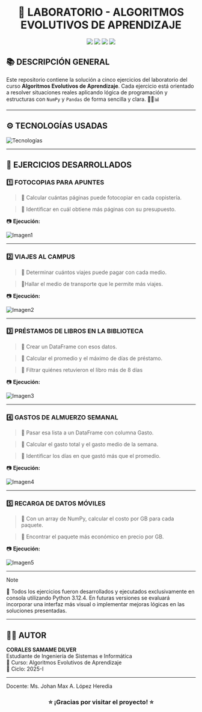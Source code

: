<h1 align="center">🧠 LABORATORIO - ALGORITMOS EVOLUTIVOS DE APRENDIZAJE</h1>

<p align="center">
  <img src="https://img.shields.io/badge/Python-3.x-blue?style=flat&logo=python&logoColor=white">
  <img src="https://img.shields.io/badge/Numpy-Array-yellow?style=flat&logo=numpy">
  <img src="https://img.shields.io/badge/Pandas-DataFrame-purple?style=flat&logo=pandas&logoColor=white">
  <img src="https://img.shields.io/badge/Educación-Ingeniería-lightgrey">
</p>


<h2>📚 DESCRIPCIÓN GENERAL</h2>

<p>Este repositorio contiene la solución a cinco ejercicios del laboratorio del curso <strong>Algoritmos Evolutivos de Aprendizaje</strong>. Cada ejercicio está orientado a resolver situaciones reales aplicando lógica de programación y estructuras con <code>NumPy</code> y <code>Pandas</code> de forma sencilla y clara. 🧩🧮📊</p>

---

## ⚙️ TECNOLOGÍAS USADAS

![Tecnologías](https://skillicons.dev/icons?i=python,numpy,pandas)

---

## 🧪 EJERCICIOS DESARROLLADOS

### 1️⃣ FOTOCOPIAS PARA APUNTES
> 🎯 Calcular cuántas páginas puede fotocopiar en cada copistería.

> 🎯 Identificar en cuál obtiene más páginas con su presupuesto.

📷 **Ejecución:**

![Imagen1](https://github.com/user-attachments/assets/d0edc9ab-3e68-4593-aa16-f9327e2dabfe)

---

### 2️⃣ VIAJES AL CAMPUS
> 🎯 Determinar cuántos viajes puede pagar con cada medio.

> 🎯Hallar el medio de transporte que le permite más viajes.

📷 **Ejecución:**

![Imagen2](https://github.com/user-attachments/assets/8974ec0b-69d2-4a82-91c7-da514ebe9e98)

---

### 3️⃣ PRÉSTAMOS DE LIBROS EN LA BIBLIOTECA
> 🎯 Crear un DataFrame con esos datos.

> 🎯 Calcular el promedio y el máximo de días de préstamo.

> 🎯 Filtrar quiénes retuvieron el libro más de 8 días

📷 **Ejecución:**

![Imagen3](https://github.com/user-attachments/assets/d49a0d4f-94f5-4bb1-ada3-51f5b4ab4845)

---

### 4️⃣ GASTOS DE ALMUERZO SEMANAL
> 🎯 Pasar esa lista a un DataFrame con columna Gasto.

> 🎯 Calcular el gasto total y el gasto medio de la semana.

> 🎯 Identificar los días en que gastó más que el promedio.

📷 **Ejecución:**

![Imagen4](https://github.com/user-attachments/assets/99084e62-7d01-4837-9cf6-e39b42767472)

---

### 5️⃣ RECARGA DE DATOS MÓVILES
> 🎯 Con un array de NumPy, calcular el costo por GB para cada paquete.

> 🎯 Encontrar el paquete más económico en precio por GB.



📷 **Ejecución:**

![Imagen5](https://github.com/user-attachments/assets/f8911229-fb6f-4993-bbb3-edf2491fa3d4)

---

> [!NOTE]
> 🚧 Todos los ejercicios fueron desarrollados y ejecutados exclusivamente en consola utilizando Python 3.12.4. En futuras versiones se evaluará incorporar una interfaz más visual o implementar mejoras lógicas en las soluciones presentadas.

---

## 🙋‍♂️ AUTOR

**CORALES SAMAME DILVER**  
Estudiante de Ingeniería de Sistemas e Informática  
📘 Curso: Algoritmos Evolutivos de Aprendizaje  
📆 Ciclo: 2025-I  

---
Docente: Ms. Johan Max A. López Heredia
<h3 align="center">⭐ ¡Gracias por visitar el proyecto! ⭐</h3>

